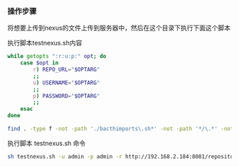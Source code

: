 ### 操作步骤
将想要上传到nexus的文件上传到服务器中，然后在这个目录下执行下面这个脚本  

执行脚本testnexus.sh内容
```bash
while getopts ":r:u:p:" opt; do
	case $opt in
		r) REPO_URL="$OPTARG"
		;;
		u) USERNAME="$OPTARG"
		;;
		p) PASSWORD="$OPTARG"
		;;
	esac
done
 
find . -type f -not -path './bacthimports\.sh*' -not -path '*/\.*' -not -path '*/\^archetype\-catalog\.xml*' -not -path '*/\^maven\-metadata\-local*\.xml' -not -path '*/\^maven\-metadata\-deployment*\.xml' | sed "s|^\./||" | xargs -I '{}' curl -u "$USERNAME:$PASSWORD" -X PUT -v -T {} ${REPO_URL}/{} ;
```
执行脚本 testnexus.sh 命令
```bash
sh testnexus.sh -u admin -p admin -r http://192.168.2.184:8081/repository/maven-releases/
```
